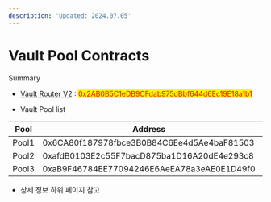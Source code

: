 ```yaml
---
description: 'Updated: 2024.07.05'
---
```


# Vault Pool Contracts

Summary

* [Vault Router  V2](https://bscscan.com/address/0x2AB0B5C1eDB9CFdab975dBbf644d6Ec19E18a1b1) : <mark style="color:red;">0x2AB0B5C1eDB9CFdab975dBbf644d6Ec19E18a1b1</mark>



* Vault Pool list

<table><thead><tr><th width="164">Pool</th><th width="462">Address</th><th data-hidden></th></tr></thead><tbody><tr><td>Pool1</td><td>0x6CA80f187978fbce3B0B84C6Ee4d5Ae4baF81503</td><td></td></tr><tr><td>Pool2</td><td>0xafdB0103E2c55F7bacD875ba1D16A20dE4e293c8</td><td></td></tr><tr><td>Pool3</td><td>0xaB9F46784EE77094246E6AeEA78a3eAE0E1D49f0</td><td></td></tr></tbody></table>



* 상세 정보 하위 페이지 참고


